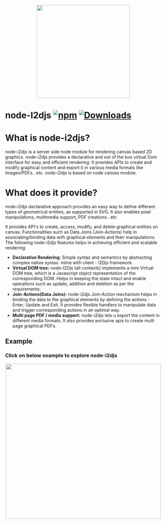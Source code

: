 <p align="center">
  <img src="https://i2djs.github.io/node-i2djs/nodeI2djsLogo.svg" width=300>
</p>

# node-I2djs [![npm](https://img.shields.io/npm/v/node-i2djs.svg)](https://www.npmjs.com/package/node-i2djs) [![Downloads](https://img.shields.io/npm/dm/node-i2djs.svg)](https://www.npmjs.com/package/node-i2djs)

# What is node-i2djs?

node-i2djs is a server side node module for rendering canvas based 2D graphics. node-i2djs provides a declarative and out of the box virtual Dom interface  for easy and efficient rendering. It provides APIs to create and modify graphical content and export it in various media formats like  Images/PDFs.. etc. node-i2djs is based on node canvas module.

# What does it provide?
node-i2djs declarative approach provides an easy way to define different types of geometrical entities, as supported in SVG. It also enables pixel manipulations, multimedia support, PDF creations.. etc

It provides API's to create, access, modify, and delete graphical entities on canvas. Functionalities such as Data Joins (Join-Actions) help in associating/binding data with graphical elements and their manipulations.
The following node-i2djs features helps in achieving efficient and scalable rendering:
  - <b> Declarative Rendering: </b> Simple syntax and semantics by abstracting complex native syntax. Inline with client - I2Djs framework.
  - <b> Virtual DOM tree:</b> node-I2Djs (all contexts) implements a mini Virtual DOM tree, which is a Javascript object representation of the corresponding DOM. Helps in keeping the state intact and enable operations such as update, addition and deletion as per the requirements.
  - <b> Join-Actions(Data Joins):</b> node-i2djs Join-Action mechanism helps in binding the data to the graphical elements by defining the actions - Enter, Update and Exit. It provides flexible handlers to manipulate data and trigger corresponding actions in an optimal way.
  - <b> Multi page PDF / media support:</b> node-i2djs lets u export the content in different media formats. It also provides exclusive apis to create multi page graphical PDFs.


## Example
  ### Click on below example to explore node-i2djs
<p align="center">
  <a href="https://codesandbox.io/s/node-js-forked-enynz3?file=/index.js&resolutionWidth=1400&resolutionHeight=800">
    <img src="https://i2djs.github.io/node-i2djs/examples/examplePreview.png" width=500>
  </a>
</p>
